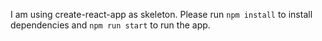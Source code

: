 I am using create-react-app as skeleton. Please run `npm install` to install dependencies and `npm run start` to run the app.